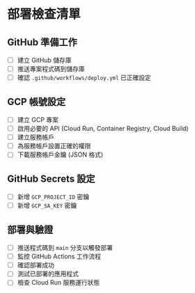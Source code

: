 # 部署檢查清單

## GitHub 準備工作
- [ ] 建立 GitHub 儲存庫
- [ ] 推送專案程式碼到儲存庫
- [ ] 確認 `.github/workflows/deploy.yml` 已正確設定

## GCP 帳號設定
- [ ] 建立 GCP 專案
- [ ] 啟用必要的 API (Cloud Run, Container Registry, Cloud Build)
- [ ] 建立服務帳戶
- [ ] 為服務帳戶設置正確的權限
- [ ] 下載服務帳戶金鑰 (JSON 格式)

## GitHub Secrets 設定
- [ ] 新增 `GCP_PROJECT_ID` 密鑰
- [ ] 新增 `GCP_SA_KEY` 密鑰

## 部署與驗證
- [ ] 推送程式碼到 `main` 分支以觸發部署
- [ ] 監控 GitHub Actions 工作流程
- [ ] 確認部署成功
- [ ] 測試已部署的應用程式
- [ ] 檢查 Cloud Run 服務運行狀態
